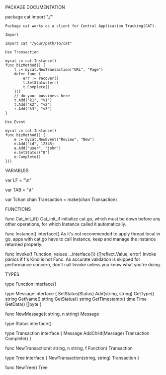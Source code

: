 PACKAGE DOCUMENTATION

package cat
    import "./"

    Package cat works as a client for Central Application Tracking(CAT).

    Import

	import cat "/your/path/to/cat"

    Use Transaction

	mycat := cat.Instance()
	func bizMethod() {
		t := mycat.NewTransaction("URL", "Page")
		defer func {
			err := recover()
			t.SetStatus(err)
			t.Complete()
		}()
		// do your bussiness here
		t.Add("k1", "v1")
		t.Add("k2", "v2")
		t.Add("k3", "v3")
	}

    Use Event

	mycat := cat.Instance()
	func bizMethod() {
		e := mycat.NewEvent("Review", "New")
		e.Add("id", 12345)
		e.Add("user", "john")
		e.SetStatus("0")
		e.Complete()
	}()

VARIABLES

var LF = "\n"

var TAB = "\t"

var Tchan chan Transaction = make(chan Transaction)

FUNCTIONS

func Cat_init_if()
    Cat_init_if initialize cat.go, which must be down before any other
    operations, for which Instance called it automatically.

func Instance() interface{}
    As it's not recommended to apply thread local in go, apps with cat.go
    have to call Instance, keep and manage the instance returned properly.

func Invoke(f Function, values ...interface{}) ([]reflect.Value, error)
    Invoke panics if f's Kind is not Func. As accurate validation is skipped
    for performance concern, don't call Invoke unless you know what you're
    doing.

TYPES

type Function interface{}

type Message interface {
    SetStatus(Status)
    Add(string, string)
    GetType() string
    GetName() string
    GetStatus() string
    GetTimestamp() time.Time
    GetData() []byte
}

func NewMessage(t string, n string) Message

type Status interface{}

type Transaction interface {
    Message
    AddChild(Message) Transaction
    Complete()
}

func NewTransaction(t string, n string, f Function) Transaction

type Tree interface {
    NewTransaction(string, string) Transaction
}

func NewTree() Tree


